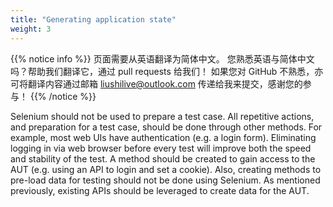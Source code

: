 ```yaml
---
title: "Generating application state"
weight: 3
---
```


{{% notice info %}}
<i class="fas fa-language"></i> 页面需要从英语翻译为简体中文。
您熟悉英语与简体中文吗？帮助我们翻译它，通过 pull requests 给我们！
如果您对 GitHub 不熟悉，亦可将翻译内容通过邮箱 <liushilive@outlook.com> 传递给我来提交，感谢您的参与！
{{% /notice %}}

Selenium should not be used to prepare a test case.  All repetitive
actions, and preparation for a test case, should be done through other
methods.  For example, most web UIs have authentication (e.g. a login
form). Eliminating logging in via web browser before every test will
improve both the speed and stability of the test. A method should be
created to gain access to the AUT (e.g. using an API to login and set a
cookie).  Also, creating methods to pre-load data for
testing should not be done using Selenium.  As mentioned previously,
existing APIs should be leveraged to create data for the AUT.